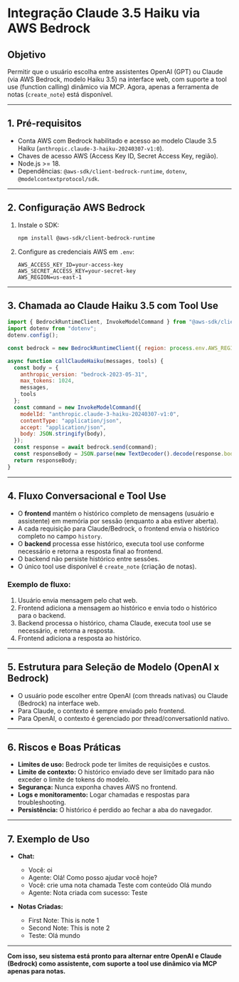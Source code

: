 # Integração Claude 3.5 Haiku via AWS Bedrock

## Objetivo
Permitir que o usuário escolha entre assistentes OpenAI (GPT) ou Claude (via AWS Bedrock, modelo Haiku 3.5) na interface web, com suporte a tool use (function calling) dinâmico via MCP. Agora, apenas a ferramenta de notas (`create_note`) está disponível.

---

## 1. Pré-requisitos
- Conta AWS com Bedrock habilitado e acesso ao modelo Claude 3.5 Haiku (`anthropic.claude-3-haiku-20240307-v1:0`).
- Chaves de acesso AWS (Access Key ID, Secret Access Key, região).
- Node.js >= 18.
- Dependências: `@aws-sdk/client-bedrock-runtime`, `dotenv`, `@modelcontextprotocol/sdk`.

---

## 2. Configuração AWS Bedrock

1. Instale o SDK:
   ```sh
   npm install @aws-sdk/client-bedrock-runtime
   ```
2. Configure as credenciais AWS em `.env`:
   ```env
   AWS_ACCESS_KEY_ID=your-access-key
   AWS_SECRET_ACCESS_KEY=your-secret-key
   AWS_REGION=us-east-1
   ```

---

## 3. Chamada ao Claude Haiku 3.5 com Tool Use

```js
import { BedrockRuntimeClient, InvokeModelCommand } from "@aws-sdk/client-bedrock-runtime";
import dotenv from "dotenv";
dotenv.config();

const bedrock = new BedrockRuntimeClient({ region: process.env.AWS_REGION });

async function callClaudeHaiku(messages, tools) {
  const body = {
    anthropic_version: "bedrock-2023-05-31",
    max_tokens: 1024,
    messages,
    tools
  };
  const command = new InvokeModelCommand({
    modelId: "anthropic.claude-3-haiku-20240307-v1:0",
    contentType: "application/json",
    accept: "application/json",
    body: JSON.stringify(body),
  });
  const response = await bedrock.send(command);
  const responseBody = JSON.parse(new TextDecoder().decode(response.body));
  return responseBody;
}
```

---

## 4. Fluxo Conversacional e Tool Use

- O **frontend** mantém o histórico completo de mensagens (usuário e assistente) em memória por sessão (enquanto a aba estiver aberta).
- A cada requisição para Claude/Bedrock, o frontend envia o histórico completo no campo `history`.
- O **backend** processa esse histórico, executa tool use conforme necessário e retorna a resposta final ao frontend.
- O backend não persiste histórico entre sessões.
- O único tool use disponível é `create_note` (criação de notas).

### Exemplo de fluxo:
1. Usuário envia mensagem pelo chat web.
2. Frontend adiciona a mensagem ao histórico e envia todo o histórico para o backend.
3. Backend processa o histórico, chama Claude, executa tool use se necessário, e retorna a resposta.
4. Frontend adiciona a resposta ao histórico.

---

## 5. Estrutura para Seleção de Modelo (OpenAI x Bedrock)

- O usuário pode escolher entre OpenAI (com threads nativas) ou Claude (Bedrock) na interface web.
- Para Claude, o contexto é sempre enviado pelo frontend.
- Para OpenAI, o contexto é gerenciado por thread/conversationId nativo.

---

## 6. Riscos e Boas Práticas
- **Limites de uso:** Bedrock pode ter limites de requisições e custos.
- **Limite de contexto:** O histórico enviado deve ser limitado para não exceder o limite de tokens do modelo.
- **Segurança:** Nunca exponha chaves AWS no frontend.
- **Logs e monitoramento:** Logar chamadas e respostas para troubleshooting.
- **Persistência:** O histórico é perdido ao fechar a aba do navegador.

---

## 7. Exemplo de Uso

- **Chat:**
  - Você: oi
  - Agente: Olá! Como posso ajudar você hoje?
  - Você: crie uma nota chamada Teste com conteúdo Olá mundo
  - Agente: Nota criada com sucesso: Teste

- **Notas Criadas:**
  - First Note: This is note 1
  - Second Note: This is note 2
  - Teste: Olá mundo

---

**Com isso, seu sistema está pronto para alternar entre OpenAI e Claude (Bedrock) como assistente, com suporte a tool use dinâmico via MCP apenas para notas.** 